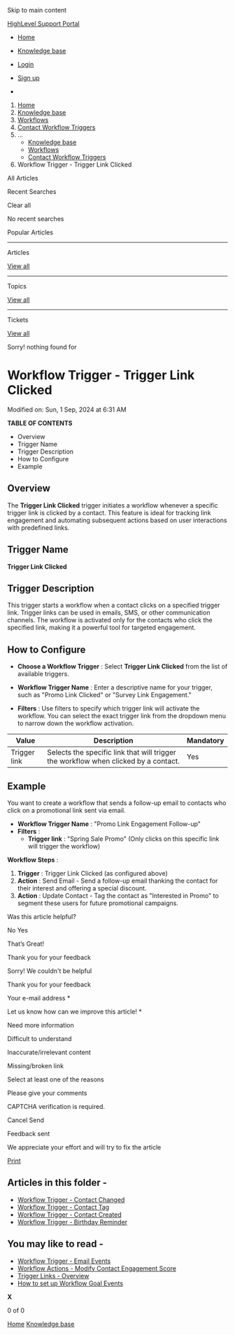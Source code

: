 Skip to main content

[ HighLevel Support Portal ](https://help.gohighlevel.com)

  * [ Home ](/support/home)
  * [ Knowledge base ](/support/solutions)

  * [Login](/support/login)
  * [Sign up](/support/signup)
  * 

  1. [Home](/support/home)
  2. [Knowledge base](/support/solutions)
  3. [Workflows](/support/solutions/48000455132)
  4. [Contact Workflow Triggers](/support/solutions/folders/155000000736)
  5. ... 
     * [Knowledge base](/support/solutions)
     * [Workflows](/support/solutions/48000455132)
     * [Contact Workflow Triggers](/support/solutions/folders/155000000736)
  6. Workflow Trigger - Trigger Link Clicked

All  Articles 

Recent Searches

Clear all

No recent searches

Popular Articles

* * *

Articles

[View all](/support/search/solutions)

* * *

Topics

[View all](/support/search/topics)

* * *

Tickets

[View all](/support/search/tickets)

Sorry! nothing found for   

# Workflow Trigger - Trigger Link Clicked

Modified on: Sun, 1 Sep, 2024 at 6:31 AM

**TABLE OF CONTENTS**

  * Overview
  * Trigger Name
  * Trigger Description
  * How to Configure
  * Example

##   

## Overview

The **Trigger Link Clicked** trigger initiates a workflow whenever a specific trigger link is clicked by a contact. This feature is ideal for tracking link engagement and automating subsequent actions based on user interactions with predefined links.

##   

## Trigger Name

**Trigger Link Clicked**

## Trigger Description

This trigger starts a workflow when a contact clicks on a specified trigger link. Trigger links can be used in emails, SMS, or other communication channels. The workflow is activated only for the contacts who click the specified link, making it a powerful tool for targeted engagement.

## How to Configure

  * **Choose a Workflow Trigger** : Select **Trigger Link Clicked** from the list of available triggers.

  * **Workflow Trigger Name** : Enter a descriptive name for your trigger, such as "Promo Link Clicked" or "Survey Link Engagement."

  * **Filters** : Use filters to specify which trigger link will activate the workflow. You can select the exact trigger link from the dropdown menu to narrow down the workflow activation.

Value| Description| Mandatory  
---|---|---  
Trigger link| Selects the specific link that will trigger the workflow when clicked by a contact.| Yes  

##   

## Example

You want to create a workflow that sends a follow-up email to contacts who click on a promotional link sent via email.

  * **Workflow Trigger Name** : "Promo Link Engagement Follow-up"
  * **Filters** :
    * **Trigger link** : "Spring Sale Promo" (Only clicks on this specific link will trigger the workflow)

**Workflow Steps** :

  1. **Trigger** : Trigger Link Clicked (as configured above)
  2. **Action** : Send Email - Send a follow-up email thanking the contact for their interest and offering a special discount.
  3. **Action** : Update Contact - Tag the contact as "Interested in Promo" to segment these users for future promotional campaigns.

Was this article helpful?

No  Yes 

That’s Great!

Thank you for your feedback

Sorry! We couldn't be helpful

Thank you for your feedback

Your e-mail address *

Let us know how can we improve this article! *

Need more information 

Difficult to understand 

Inaccurate/irrelevant content 

Missing/broken link 

Select at least one of the reasons 

Please give your comments 

CAPTCHA verification is required. 

Cancel  Send 

Feedback sent

We appreciate your effort and will try to fix the article

[Print](javascript:print\(\))

## Articles in this folder -

  * [Workflow Trigger - Contact Changed](/support/solutions/articles/155000002477-workflow-trigger-contact-changed)
  * [Workflow Trigger - Contact Tag](/support/solutions/articles/155000002482-workflow-trigger-contact-tag)
  * [Workflow Trigger - Contact Created](/support/solutions/articles/155000002486-workflow-trigger-contact-created)
  * [Workflow Trigger - Birthday Reminder](/support/solutions/articles/155000002670-workflow-trigger-birthday-reminder)

## You may like to read -

  * [Workflow Trigger - Email Events](/support/solutions/articles/155000002678-workflow-trigger-email-events)
  * [Workflow Actions - Modify Contact Engagement Score](/support/solutions/articles/155000003424-workflow-actions-modify-contact-engagement-score)
  * [Trigger Links - Overview](/support/solutions/articles/48000981404-trigger-links-overview)
  * [How to set up Workflow Goal Events](/support/solutions/articles/48001221575-how-to-set-up-workflow-goal-events)

**X**

0 of 0 []()

[Home](/support/home) [Knowledge base](/support/solutions)
